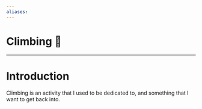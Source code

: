 ```yaml
---
aliases: 
---
```

# Climbing 🧗


---
# Introduction
Climbing is an activity that I used to be dedicated to, and something that I want to get back into. 